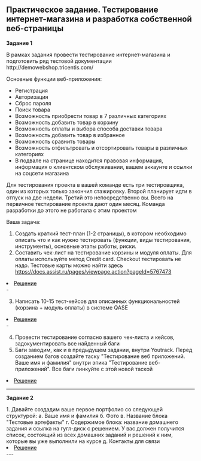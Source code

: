###
Практическое задание. Тестирование интернет-магазина и разработка собственной веб-страницы
---
<p><strong> Задание 1 </strong></p>
В рамках задания провести тестирование интернет-магазина и подготовить ряд тестовой документации http://demowebshop.tricentis.com/

Основные функции веб-приложения:

- Регистрация
- Авторизация
- Сброс пароля
- Поиск товара
- Возможность приобрести товар в 7 различных категориях
- Возможность добавить товар в корзину
- Возможность оплаты и выбора способа доставки товара
- Возможность добавить товар в избранное
- Возможность сравнить товары
- Возможность отфильтровать и отсортировать товары в различных категориях
- В подвале на странице находится правовая информация, информация о клиентском обслуживании, вашем аккаунте и ссылки на соцсети магазина

Для тестирования проекта в вашей команде есть три тестировщика, один из которых только закончил стажировку. Второй планирует идти в отпуск на две недели. Третий это непосредственно вы. Всего на первичное тестирование проекта дают один месяц. Команда разработки до этого не работала с этим проектом

Ваша задача:
1. Создать краткий тест-план (1-2 страницы), в котором необходимо описать что и как нужно тестировать (функции, виды тестирования, инструменты), основные этапы работы, риски.
2. Составить чек-лист на тестирование корзины и модуля оплаты. Для оплаты используйте метод Credit card. Checkout тестировать не надо. Тестовые карты можно найти здесь https://docs.assist.ru/pages/viewpage.action?pageId=5767473
<li>  <a href="https://docs.google.com/spreadsheets/d/12Mo1QddP-MOr1YWoKGj_P8XZ0CeDzv8H/edit?usp=drive_link&ouid=114290927927113588530&rtpof=true&sd=true"> Решение </a>  </li>
-

3. Написать 10-15 тест-кейсов для описанных функциональностей (корзина + модуль оплаты) в системе QASE
<li>  <a href="https://drive.google.com/file/d/1b1g3eXlWrPWuc3mLRSgZer4OvWQqUrF6/view?usp=drive_link"> Решение </a>  </li>
-

4. Провести тестирование согласно вашего чек-листа и кейсов, задокументировать все найденный баги
5. Баги заводим, как и в предыдущем задании, внутри Youtrack. Перед созданием багов создайте таску "Тестирование веб приложений. Ваше имя и фамилия" внутри эпика "Тестирование веб-приложений". Все баги линкуйте с этой новой таской
<li>  <a href="https://docs.google.com/spreadsheets/d/1owWA6FekhAcssqu3yXWUUneYM7QyaIlW/edit?usp=drive_link"> Решение </a>  </li>

---

<p><strong> Задание 2 </strong></p>
1. Давайте создадим ваше первое портфолио со следующей структурой:
а. Ваше имя и фамилия
б. Фото
в. Название блока "Тестовые артефакты"
г. Содержимое блока: название домашнего задания и ссылка на гугл-диск c решением. У вас должен получится список, состоящий из всех домашних заданий и решений к ним, которые вы уже выполнили на курсе
д. Контакты для связи
<li>  <a href="https://drive.google.com/file/d/1tjNHWivH6Z-zt5IElDCsQs28UaWT2Uqx/view?usp=drive_link"> Решение </a>  </li>
---
